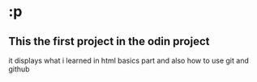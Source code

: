 # :p
## This the first project in the odin project
it displays what i learned in html basics part and also how to use git and github
